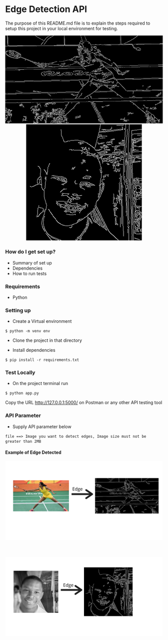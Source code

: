 # Edge Detection API #

The purpose of this README.md file is to explain the steps required to setup this project in your local environment for testing.

<div align='center'>
  <img src='./Images/response.png'>
</div>

<div align='center'>
  <img src='./Images/response2.png'>
</div>

### How do I get set up? ###

* Summary of set up
* Dependencies
* How to run tests

### Requirements ###
* Python


### Setting up ###

* Create a Virtual environment
```
$ python -m venv env
```
* Clone the project in that directory

* Install dependencies
```
$ pip install -r requirements.txt
```

### Test Locally ###

* On the project terminal run

```
$ python app.py
```
Copy the URL http://127.0.0.1:5000/ on Postman or any other API testing tool

### API Parameter ###

* Supply API parameter below
```
file ==> Image you want to detect edges, Image size must not be greater than 2MB
```

#### Example of Edge Detected ####


<div align='center'>
  <img src='./Images/2.png'>
</div>
<br><br><br>
<div align='center'>
  <img src='./Images/1.png'>
</div>